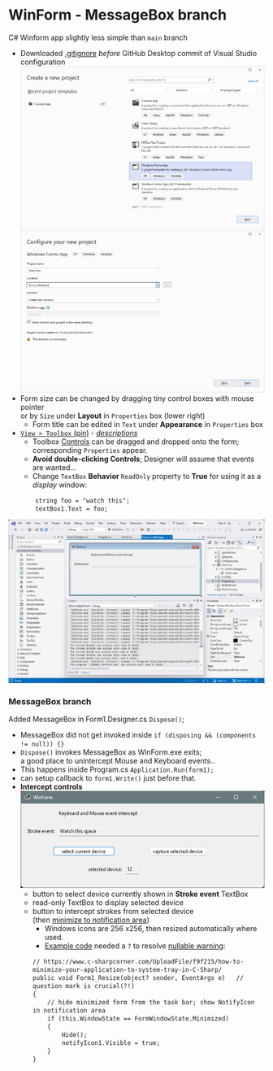 # WinForm - MessageBox branch  
 C# Winform app slightly less simple than `main` branch
- Downloaded [.gitignore](https://github.com/github/gitignore/blob/main/VisualStudio.gitignore) *before* GitHub Desktop commit of Visual Studio configuration  
![](WinForm.png)  
![](Configure.png)  
- Form size can be changed by dragging tiny control boxes with mouse pointer  
  or by `Size` under **Layout** in `Properties` box (lower right)  
	- Form title can be edited in `Text` under **Appearance** in `Properties` box
- [`View > Toolbox` (pin)](https://learn.microsoft.com/en-us/visualstudio/ide/reference/toolbox?view=vs-2022) -
    [*descriptions*](https://learn.microsoft.com/en-us/dotnet/desktop/winforms/controls/controls-to-use-on-windows-forms)
    - Toolbox [Controls](https://learn.microsoft.com/en-us/dotnet/desktop/winforms/controls/controls-to-use-on-windows-forms)
 	can be dragged and dropped onto the form;  
	  corresponding `Properties` appear.
	- **Avoid double-clicking Controls**; Designer will assume that events are wanted...   
	- Change `TextBox` **Behavior** `ReadOnly` property to **True** for using it as a *display* window:  
	```
  		string foo = "watch this";
  		textBox1.Text = foo;
	```
![](VSform.jpg)  

### MessageBox branch
Added MessageBox in Form1.Designer.cs `Dispose()`;  
- MessageBox did not get invoked inside `if (disposing && (components != null)) {}`  
- `Dispose()` invokes MessageBox as WinForm.exe exits;  
   a good place to unintercept Mouse and Keyboard events.. 
- This happens inside Program.cs `Application.Run(form1);`  
- can setup callback to `form1.Write()` just before that.  
- **Intercept controls**  
	![](ButtonBoxForm.png)  
	- button to select device currently shown in **Stroke event** TextBox  
	- read-only TextBox to display selected device  
	- button to intercept strokes from selected device  
		(then [minimize to notification area](https://www.c-sharpcorner.com/UploadFile/f9f215/how-to-minimize-your-application-to-system-tray-in-C-Sharp/))  
		- Windows icons are 256 x256, then resized automatically where used.
		- [Example code](https://www.c-sharpcorner.com/UploadFile/f9f215/how-to-minimize-your-application-to-system-tray-in-C-Sharp/)
			 needed a `?` to resolve [nullable warning](https://learn.microsoft.com/en-us/dotnet/csharp/language-reference/compiler-messages/nullable-warnings):  
		```
		// https://www.c-sharpcorner.com/UploadFile/f9f215/how-to-minimize-your-application-to-system-tray-in-C-Sharp/
        public void Form1_Resize(object? sender, EventArgs e)   // question mark is crucial(?!)
        {
            // hide minimized form from the task bar; show NotifyIcon in notification area
            if (this.WindowState == FormWindowState.Minimized)
            {
                Hide();
                notifyIcon1.Visible = true;
            }
        }
		```
